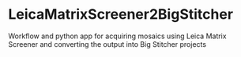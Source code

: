 # LeicaMatrixScreener2BigStitcher
Workflow and python app for acquiring mosaics using Leica Matrix Screener and converting the output into Big Stitcher projects

